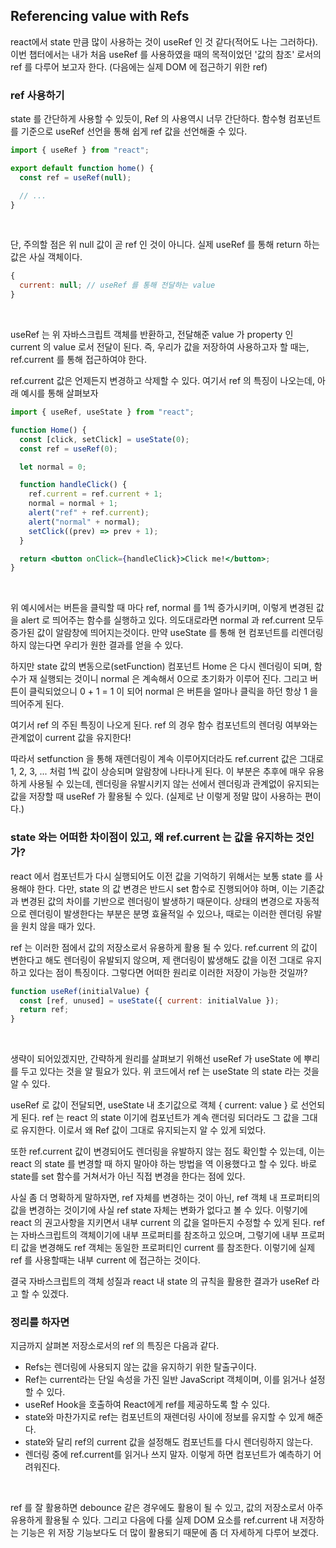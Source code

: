 ## Referencing value with Refs

react에서 state 만큼 많이 사용하는 것이 useRef 인 것 같다(적어도 나는 그러하다). 이번 챕터에서는 내가 처음 useRef 를 사용하였을 때의 목적이었던 '값의 참조' 로서의 ref 를 다루어 보고자 한다. (다음에는 실제 DOM 에 접근하기 위한 ref) <br />

### ref 사용하기

state 를 간단하게 사용할 수 있듯이, Ref 의 사용역시 너무 간단하다. 함수형 컴포넌트를 기준으로 useRef 선언을 통해 쉽게 ref 값을 선언해줄 수 있다. <br />

```jsx
import { useRef } from "react";

export default function home() {
  const ref = useRef(null);

  // ...
}
```

<br />

단, 주의할 점은 위 null 값이 곧 ref 인 것이 아니다. 실제 useRef 를 통해 return 하는 값은 사실 객체이다. <br />

```js
{
  current: null; // useRef 를 통해 전달하는 value
}
```

<br />

useRef 는 위 자바스크립트 객체를 반환하고, 전달해준 value 가 property 인 current 의 value 로서 전달이 된다. 즉, 우리가 값을 저장하여 사용하고자 할 때는, ref.current 를 통해 접근하여야 한다. <br />

ref.current 값은 언제든지 변경하고 삭제할 수 있다. 여기서 ref 의 특징이 나오는데, 아래 예시를 통해 살펴보자 <br />

```jsx
import { useRef, useState } from "react";

function Home() {
  const [click, setClick] = useState(0);
  const ref = useRef(0);

  let normal = 0;

  function handleClick() {
    ref.current = ref.current + 1;
    normal = normal + 1;
    alert("ref" + ref.current);
    alert("normal" + normal);
    setClick((prev) => prev + 1);
  }

  return <button onClick={handleClick}>Click me!</button>;
}
```

<br />

위 예시에서는 버튼을 클릭할 때 마다 ref, normal 를 1씩 증가시키며, 이렇게 변경된 값을 alert 로 띄어주는 함수를 실행하고 있다. 의도대로라면 normal 과 ref.current 모두 증가된 값이 알람창에 띄어지는것이다. 만약 useState 를 통해 현 컴포넌트를 리렌더링 하지 않는다면 우리가 원한 결과를 얻을 수 있다. <br />

하지만 state 값의 변동으로(setFunction) 컴포넌트 Home 은 다시 렌더링이 되며, 함수가 재 실행되는 것이니 normal 은 계속해서 0으로 초기화가 이루어 진다. 그리고 버튼이 클릭되었으니 0 + 1 = 1 이 되어 normal 은 버튼을 얼마나 클릭을 하던 항상 1 을 띄어주게 된다. <br />

여기서 ref 의 주된 특징이 나오게 된다. ref 의 경우 함수 컴포넌트의 렌더링 여부와는 관계없이 current 값을 유지한다! <br />

따라서 setfunction 을 통해 재렌더링이 계속 이루어지더라도 ref.current 값은 그대로 1, 2, 3, ... 처럼 1씩 값이 상승되며 알람창에 나타나게 된다. 이 부분은 추후에 매우 유용하게 사용될 수 있는데, 렌더링을 유발시키지 않는 선에서 렌더링과 관계없이 유지되는 값을 저장할 때 useRef 가 활용될 수 있다. (실제로 난 이렇게 정말 많이 사용하는 편이다.)

### state 와는 어떠한 차이점이 있고, 왜 ref.current 는 값을 유지하는 것인가?

react 에서 컴포넌트가 다시 실행되어도 이전 값을 기억하기 위해서는 보통 state 를 사용해야 한다. 다만, state 의 값 변경은 반드시 set 함수로 진행되어야 하며, 이는 기존값과 변경된 값의 차이를 기반으로 렌더링이 발생하기 때문이다. 상태의 변경으로 자동적으로 렌더링이 발생한다는 부분은 분명 효율적일 수 있으나, 때로는 이러한 렌더링 유발을 원치 않을 때가 있다. <br />

ref 는 이러한 점에서 값의 저장소로서 유용하게 활용 될 수 있다. ref.current 의 값이 변한다고 해도 렌더링이 유발되지 않으며, 제 랜더링이 밣생해도 값을 이전 그대로 유지하고 있다는 점이 특징이다. 그렇다면 어떠한 원리로 이러한 저장이 가능한 것일까? <br />

```js
function useRef(initialValue) {
  const [ref, unused] = useState({ current: initialValue });
  return ref;
}
```

<br />

생략이 되어있겠지만, 간략하게 원리를 살펴보기 위해선 useRef 가 useState 에 뿌리를 두고 있다는 것을 알 필요가 있다. 위 코드에서 ref 는 useState 의 state 라는 것을 알 수 있다. <br />

useRef 로 값이 전달되면, useState 내 초기값으로 객체 { current: value } 로 선언되게 된다. ref 는 react 의 state 이기에 컴포넌트가 계속 랜더링 되더라도 그 값을 그대로 유지한다. 이로서 왜 Ref 값이 그대로 유지되는지 알 수 있게 되었다. <br />

또한 ref.current 값이 변경되어도 렌더링을 유발하지 않는 점도 확인할 수 있는데, 이는 react 의 state 를 변경할 때 하지 말아야 하는 방법을 역 이용했다고 할 수 있다. 바로 state를 set 함수를 거쳐서가 아닌 직접 변경을 한다는 점에 있다. <br />

사실 좀 더 명확하게 말하자면, ref 자체를 변경하는 것이 아닌, ref 객체 내 프로퍼티의 값을 변경하는 것이기에 사실 ref state 자체는 변화가 없다고 볼 수 있다. 이렇기에 react 의 권고사항을 지키면서 내부 current 의 값을 얼마든지 수정할 수 있게 된다. ref 는 자바스크립트의 객체이기에 내부 프로퍼티를 참조하고 있으며, 그렇기에 내부 프로퍼티 값을 변경해도 ref 객체는 동일한 프로퍼티인 current 를 참조한다. 이렇기에 실제 ref 를 사용할때는 내부 current 에 접근하는 것이다. <br />

결국 자바스크립트의 객체 성질과 react 내 state 의 규칙을 활용한 결과가 useRef 라고 할 수 있겠다.

### 정리를 하자면

지금까지 살펴본 저장소로서의 ref 의 특징은 다음과 같다. <br />

- Refs는 렌더링에 사용되지 않는 값을 유지하기 위한 탈출구이다.
- Ref는 current라는 단일 속성을 가진 일반 JavaScript 객체이며, 이를 읽거나 설정할 수 있다.
- useRef Hook을 호출하여 React에게 ref를 제공하도록 할 수 있다.
- state와 마찬가지로 ref는 컴포넌트의 재렌더링 사이에 정보를 유지할 수 있게 해준다.
- state와 달리 ref의 current 값을 설정해도 컴포넌트를 다시 렌더링하지 않는다.
- 렌더링 중에 ref.current를 읽거나 쓰지 말자. 이렇게 하면 컴포넌트가 예측하기 어려워진다.

<br />

ref 를 잘 활용하면 debounce 같은 경우에도 활용이 될 수 있고, 값의 저장소로서 아주 유용하게 활용될 수 있다. 그리고 다음에 다룰 실제 DOM 요소를 ref.current 내 저장하는 기능은 위 저장 기능보다도 더 많이 활용되기 때문에 좀 더 자세하게 다루어 보겠다.
